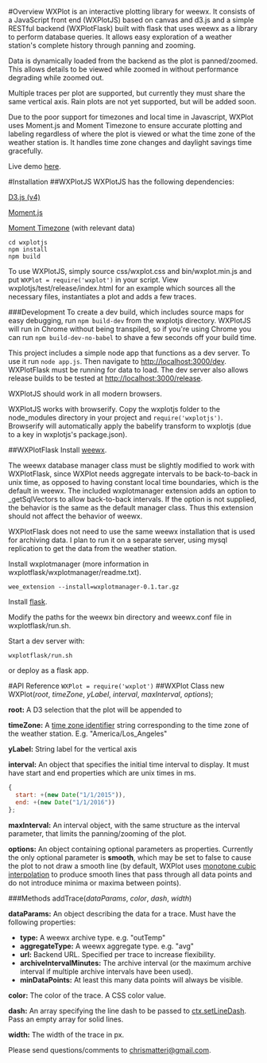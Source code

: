 #Overview
WXPlot is an interactive plotting library for weewx. It consists of a JavaScript front end (WXPlotJS) based on canvas and d3.js and a simple RESTful backend (WXPlotFlask) built with flask that uses weewx as a library to perform database queries. It allows easy exploration of a weather station's complete history through panning and zooming.

Data is dynamically loaded from the backend as the plot is panned/zoomed. This allows details to be viewed while zoomed in without performance degrading while zoomed out.

Multiple traces per plot are supported, but currently they must share the same vertical axis. Rain plots are not yet supported, but will be added soon.

Due to the poor support for timezones and local time in Javascript, WXPlot uses Moment.js and Moment Timezone to ensure accurate plotting and labeling regardless of where the plot is viewed or what the time zone of the weather station is. It handles time zone changes and daylight savings time gracefully.

Live demo [here](http://matterivineyards.com/wxplot).

#Installation
##WXPlotJS
WXPlotJS has the following dependencies:

[D3.js (v4)](https://d3js.org/)

[Moment.js](http://momentjs.com/)

[Moment Timezone](http://momentjs.com/timezone/) (with relevant data)

```
cd wxplotjs
npm install
npm build
```

To use WXPlotJS, simply source css/wxplot.css and bin/wxplot.min.js and put ```WXPlot = require('wxplot')``` in your script. View wxplotjs/test/release/index.html for an example which sources all the necessary files, instantiates a plot and adds a few traces.

###Development
To create a dev build, which includes source maps for easy debugging, run ```npm build-dev``` from the wxplotjs directory. WXPlotJS will run in Chrome without being transpiled, so if you're using Chrome you can run ```npm build-dev-no-babel``` to shave a few seconds off your build time.

This project includes a simple node app that functions as a dev server. To use it run ```node app.js```. Then navigate to [http://localhost:3000/dev](). WXPlotFlask must be running for data to load. The dev server also allows release builds to be tested at [http://localhost:3000/release]().

WXPlotJS should work in all modern browsers.

WXPlotJS works with browserify. Copy the wxplotjs folder to the node_modules directory in your project and ```require('wxplotjs')```. Browserify will automatically apply the babelify transform to wxplotjs (due to a key in wxplotjs's package.json).

##WXPlotFlask
Install [weewx](http://weewx.com/).

The weewx database manager class must be slightly modified to work with WXPlotFlask, since WXPlot needs aggregate intervals to be back-to-back in unix time, as opposed to having constant local time boundaries, which is the default in weewx. The included wxplotmanager extension adds an option to _getSqlVectors to allow back-to-back intervals. If the option is not supplied, the behavior is the same as the default manager class. Thus this extension should not affect the behavior of weewx.

WXPlotFlask does not need to use the same weewx installation that is used for archiving data. I plan to run it on a separate server, using mysql replication to get the data from the weather station.

Install wxplotmanager (more information in wxplotflask/wxplotmanager/readme.txt).
```
wee_extension --install=wxplotmanager-0.1.tar.gz
```

Install [flask](http://flask.pocoo.org/).

Modify the paths for the weewx bin directory and weewx.conf file in wxplotflask/run.sh.

Start a dev server with:

```
wxplotflask/run.sh
```

or deploy as a flask app.

#API Reference
```WXPlot = require('wxplot')```
##WXPlot Class
new WXPlot(*root*, *timeZone*, *yLabel*, *interval*, *maxInterval*, *options*);

**root:**
A D3 selection that the plot will be appended to

**timeZone:**
A [time zone identifier](https://en.wikipedia.org/wiki/List_of_tz_database_time_zones) string corresponding to the time zone of the weather station. E.g. "America/Los_Angeles"

**yLabel:**
String label for the vertical axis

**interval:**
An object that specifies the initial time interval to display. It must have start and end properties which are unix times in ms.

```javascript
{
  start: +(new Date("1/1/2015")),
  end: +(new Date("1/1/2016"))
};
```

**maxInterval:**
An interval object, with the same structure as the interval parameter, that limits the panning/zooming of the plot.

**options:**
An object containing optional parameters as properties. Currently the only optional parameter is **smooth**, which may be set to false to cause the plot to not draw a smooth line (by default, WXPlot uses [monotone cubic interpolation](https://en.wikipedia.org/wiki/Monotone_cubic_interpolation) to produce smooth lines that pass through all data points and do not introduce minima or maxima between points).

###Methods
addTrace(*dataParams*, *color*, *dash*, *width*)

**dataParams:** An object describing the data for a trace. Must have the following properties:

- **type:** A weewx archive type. e.g. "outTemp"
- **aggregateType:** A weewx aggregate type. e.g. "avg"
- **url:** Backend URL. Specified per trace to increase flexibility.
- **archiveIntervalMinutes:** The archive interval (or the maximum archive interval if multiple archive intervals have been used).
- **minDataPoints:** At least this many data points will always be visible.

**color:**
The color of the trace. A CSS color value.

**dash:**
An array specifying the line dash to be passed to [ctx.setLineDash](https://developer.mozilla.org/en-US/docs/Web/API/CanvasRenderingContext2D/setLineDash). Pass an empty array for solid lines.

**width:**
The width of the trace in px.

Please send questions/comments to chrismatteri@gmail.com.